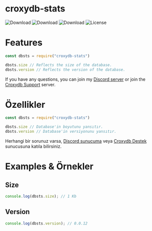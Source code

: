 # croxydb-stats

![Download](https://img.shields.io/npm/dt/croxydb-stats.svg?style=flat-square) ![Download](https://img.shields.io/npm/dw/croxydb-stats.svg?style=flat-square) ![Download](https://img.shields.io/npm/dm/croxydb-stats.svg?style=flat-square) ![License](https://img.shields.io/npm/l/croxydb-stats.svg?style=flat-square)

# Features

```js
const dbsts = require("croxydb-stats")

dbsts.size // Reflects the size of the database.
dbsts.version // Reflects the version of the database.
```
If you have any questions, you can join my [Discord server](https://discord.gg/mzrdev) or join the [Croxydb Support](https://discord.gg/gn3qPdpJgf) server.


# Özellikler

```js
const dbsts = require("croxydb-stats")

dbsts.size // Database'in boyutunu yansıtır.
dbsts.version // Database'in versiyonunu yansıtır.
```
Herhangi bir sorunuz varsa, [Discord sunucuma](https://discord.gg/mzrdev) veya [Croxydb Destek](https://discord.gg/gn3qPdpJgf) sunucusuna katıla bilirsiniz.

# Examples & Örnekler

## Size
```js
console.log(dbsts.size); // 1 Kb
```
## Version
```js
console.log(dbsts.version); // 0.0.12
```